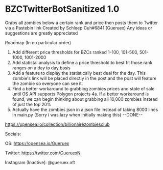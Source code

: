 # BZCTwitterBotSanitized 1.0
Grabs all zombies below a certain rank and price then posts them to Twitter via a Pastebin link
Created by Schleep Cuh#6841 (Gueruex)
Any ideas or suggestions are greatly appreciated

Roadmap (In no particular order)
1. Add different price thresholds for BZCs ranked 1-100, 101-500, 501-1000, 1001-2000
2. Add statistal analysis to define a price threshold to best fit those rank ranges on a day to day basis
3. Add a feature to display the statistically best deal for the day. This zombie's link will be placed directly in the post and the post will feature the zombie so everyone can see it.
4. Find a better workaround to grabbing zombies prices and state of sale until OS API supports Polygon projects
  4a. If a better workaround is found, we can begin thinking about grabbing all 10,000 zombies instead of just the top 20%
5. Actually have the zombies json in a json file instead of taking 8000 lines in main.py (Sorry i was lazy when initially making this) --DONE--

https://opensea.io/collection/billionairezombiesclub

Socials:

OS: https://opensea.io/Gueruex

Twitter: https://twitter.com/GueruexN

Instagram (Inactive): @gueruex.nft
